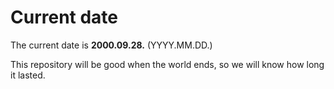 # Current date

The current date is **2000.09.28.** (YYYY.MM.DD.)

This repository will be good when the world ends, so we will know how long it lasted.